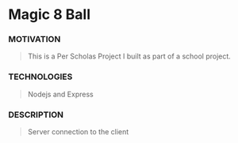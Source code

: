 #  Magic 8 Ball

### MOTIVATION

> This is a Per Scholas Project I built as part of a school project.

### TECHNOLOGIES
> Nodejs and Express

### DESCRIPTION
> Server connection to the client


